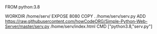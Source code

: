 FROM python:3.8

WORKDIR /home/serv/
EXPOSE 8080
COPY . /home/serv/serv.py
ADD https://raw.githubusercontent.com/howCodeORG/Simple-Python-Web-Server/master/serv.py /home/serv/index.html
CMD ["python3.8,"serv.py"]

